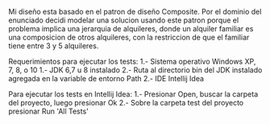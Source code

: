 Mi diseño esta basado en el patron de diseño Composite. Por el dominio del enunciado decidi modelar una solucion usando este patron
porque el problema implica una jerarquia  de alquileres, donde un alquiler familiar es una composicion de otros  alquileres, con la restriccion
de que el familiar  tiene entre 3 y 5 alquileres.


Requerimientos para ejecutar los tests:
    1.- Sistema operativo Windows XP, 7, 8, o 10
    1.- JDK 6,7 u 8 instalado
    2.- Ruta al directorio bin del JDK instalado agregada en la variable de entorno Path
    2.- IDE Intellij Idea

Para ejecutar los tests en Intellij Idea:
    1.- Presionar Open, buscar la carpeta del proyecto, luego presionar Ok
    2.- Sobre la carpeta test del proyecto presionar Run 'All Tests'